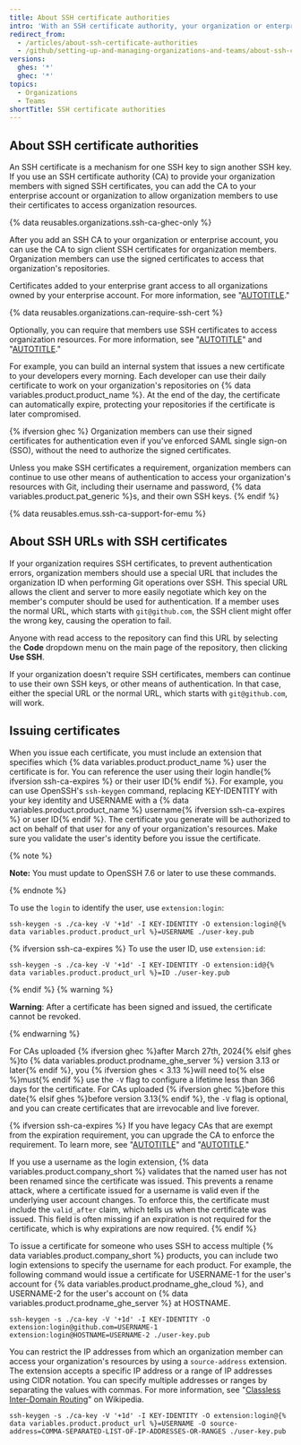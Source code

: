 ```yaml
---
title: About SSH certificate authorities
intro: 'With an SSH certificate authority, your organization or enterprise account can provide SSH certificates that members can use to access your resources with Git.'
redirect_from:
  - /articles/about-ssh-certificate-authorities
  - /github/setting-up-and-managing-organizations-and-teams/about-ssh-certificate-authorities
versions:
  ghes: '*'
  ghec: '*'
topics:
  - Organizations
  - Teams
shortTitle: SSH certificate authorities
---
```


## About SSH certificate authorities

An SSH certificate is a mechanism for one SSH key to sign another SSH key. If you use an SSH certificate authority (CA) to provide your organization members with signed SSH certificates, you can add the CA to your enterprise account or organization to allow organization members to use their certificates to access organization resources.

{% data reusables.organizations.ssh-ca-ghec-only %}

After you add an SSH CA to your organization or enterprise account, you can use the CA to sign client SSH certificates for organization members. Organization members can use the signed certificates to access that organization's repositories.

Certificates added to your enterprise grant access to all organizations owned by your enterprise account. For more information, see "[AUTOTITLE](/admin/policies/enforcing-policies-for-your-enterprise/enforcing-policies-for-security-settings-in-your-enterprise#managing-ssh-certificate-authorities-for-your-enterprise)."

{% data reusables.organizations.can-require-ssh-cert %}

Optionally, you can require that members use SSH certificates to access organization resources. For more information, see "[AUTOTITLE](/organizations/managing-git-access-to-your-organizations-repositories/managing-your-organizations-ssh-certificate-authorities)" and "[AUTOTITLE](/admin/policies/enforcing-policies-for-your-enterprise/enforcing-policies-for-security-settings-in-your-enterprise#managing-ssh-certificate-authorities-for-your-enterprise)."

For example, you can build an internal system that issues a new certificate to your developers every morning. Each developer can use their daily certificate to work on your organization's repositories on {% data variables.product.product_name %}. At the end of the day, the certificate can automatically expire, protecting your repositories if the certificate is later compromised.

{% ifversion ghec %}
Organization members can use their signed certificates for authentication even if you've enforced SAML single sign-on (SSO), without the need to authorize the signed certificates.

Unless you make SSH certificates a requirement, organization members can continue to use other means of authentication to access your organization's resources with Git, including their username and password, {% data variables.product.pat_generic %}s, and their own SSH keys.
{% endif %}

{% data reusables.emus.ssh-ca-support-for-emu %}

## About SSH URLs with SSH certificates

If your organization requires SSH certificates, to prevent authentication errors, organization members should use a special URL that includes the organization ID when performing Git operations over SSH. This special URL allows the client and server to more easily negotiate which key on the member's computer should be used for authentication. If a member uses the normal URL, which starts with `git@github.com`, the SSH client might offer the wrong key, causing the operation to fail.

Anyone with read access to the repository can find this URL by selecting the **Code** dropdown menu on the main page of the repository, then clicking **Use SSH**.

If your organization doesn't require SSH certificates, members can continue to use their own SSH keys, or other means of authentication. In that case, either the special URL or the normal URL, which starts with `git@github.com`, will work.

## Issuing certificates

When you issue each certificate, you must include an extension that specifies which {% data variables.product.product_name %} user the certificate is for. You can reference the user using their login handle{% ifversion ssh-ca-expires %} or their user ID{% endif %}. For example, you can use OpenSSH's `ssh-keygen` command, replacing KEY-IDENTITY with your key identity and USERNAME with a {% data variables.product.product_name %} username{% ifversion ssh-ca-expires %} or user ID{% endif %}. The certificate you generate will be authorized to act on behalf of that user for any of your organization's resources. Make sure you validate the user's identity before you issue the certificate.

{% note %}

**Note:** You must update to OpenSSH 7.6 or later to use these commands.

{% endnote %}

To use the `login` to identify the user, use `extension:login`:

```shell
ssh-keygen -s ./ca-key -V '+1d' -I KEY-IDENTITY -O extension:login@{% data variables.product.product_url %}=USERNAME ./user-key.pub
```

{% ifversion ssh-ca-expires %}
To use the user ID, use `extension:id`:

```shell
ssh-keygen -s ./ca-key -V '+1d' -I KEY-IDENTITY -O extension:id@{% data variables.product.product_url %}=ID ./user-key.pub
```

{% endif %}
{% warning %}

**Warning**: After a certificate has been signed and issued, the certificate cannot be revoked.

{% endwarning %}

For CAs uploaded {% ifversion ghec %}after March 27th, 2024{% elsif ghes %}to {% data variables.product.prodname_ghe_server %} version 3.13 or later{% endif %}, you {% ifversion ghes < 3.13 %}will need to{% else %}must{% endif %} use the `-V` flag to configure a lifetime less than 366 days for the certificate. For CAs uploaded {% ifversion ghec %}before this date{% elsif ghes %}before version 3.13{% endif %}, the `-V` flag is optional, and you can create certificates that are irrevocable and live forever.

{% ifversion ssh-ca-expires %}
If you have legacy CAs that are exempt from the expiration requirement, you can upgrade the CA to enforce the requirement. To learn more, see "[AUTOTITLE](/organizations/managing-git-access-to-your-organizations-repositories/managing-your-organizations-ssh-certificate-authorities)" and "[AUTOTITLE](/admin/policies/enforcing-policies-for-your-enterprise/enforcing-policies-for-security-settings-in-your-enterprise#managing-ssh-certificate-authorities-for-your-enterprise)."

If you use a username as the login extension, {% data variables.product.company_short %} validates that the named user has not been renamed since the certificate was issued. This prevents a rename attack, where a certificate issued for a username is valid even if the underlying user account changes. To enforce this, the certificate must include the `valid_after` claim, which tells us when the certificate was issued. This field is often missing if an expiration is not required for the certificate, which is why expirations are now required.
{% endif %}

To issue a certificate for someone who uses SSH to access multiple {% data variables.product.company_short %} products, you can include two login extensions to specify the username for each product. For example, the following command would issue a certificate for USERNAME-1 for the user's account for {% data variables.product.prodname_ghe_cloud %}, and USERNAME-2 for the user's account on {% data variables.product.prodname_ghe_server %} at HOSTNAME.

```shell
ssh-keygen -s ./ca-key -V '+1d' -I KEY-IDENTITY -O extension:login@github.com=USERNAME-1 extension:login@HOSTNAME=USERNAME-2 ./user-key.pub
```

You can restrict the IP addresses from which an organization member can access your organization's resources by using a `source-address` extension. The extension accepts a specific IP address or a range of IP addresses using CIDR notation. You can specify multiple addresses or ranges by separating the values with commas. For more information, see "[Classless Inter-Domain Routing](https://en.wikipedia.org/wiki/Classless_Inter-Domain_Routing#CIDR_notation)" on Wikipedia.

```shell
ssh-keygen -s ./ca-key -V '+1d' -I KEY-IDENTITY -O extension:login@{% data variables.product.product_url %}=USERNAME -O source-address=COMMA-SEPARATED-LIST-OF-IP-ADDRESSES-OR-RANGES ./user-key.pub
```
